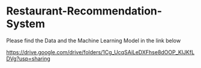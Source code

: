 # Restaurant-Recommendation-System

Please find the Data and the Machine Learning Model in the link below

https://drive.google.com/drive/folders/1Cg_UcqSAiLeDXFhse8dOOP_KlJKfLDVg?usp=sharing
